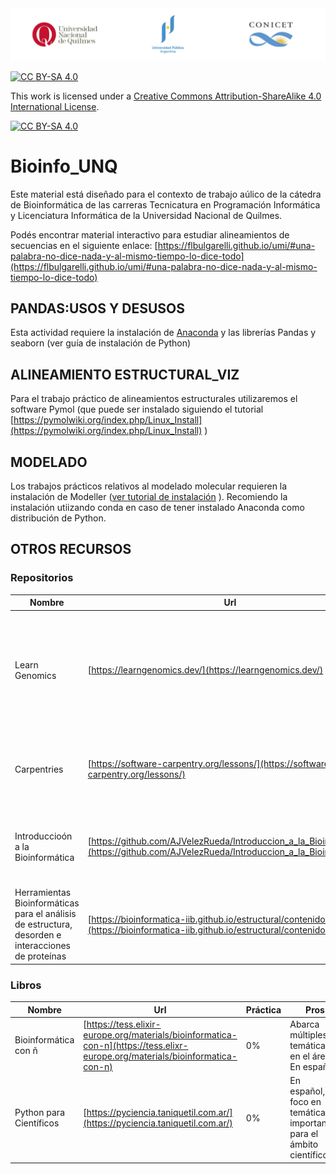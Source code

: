 <img src="./img/encabezado_git.png">

[![CC BY-SA 4.0][cc-by-sa-shield]][cc-by-sa]

This work is licensed under a
[Creative Commons Attribution-ShareAlike 4.0 International License][cc-by-sa].

[![CC BY-SA 4.0][cc-by-sa-image]][cc-by-sa]

[cc-by-sa]: http://creativecommons.org/licenses/by-sa/4.0/
[cc-by-sa-image]: https://licensebuttons.net/l/by-sa/4.0/88x31.png
[cc-by-sa-shield]: https://img.shields.io/badge/License-CC%20BY--SA%204.0-lightgrey.svg

# Bioinfo_UNQ
Este material está diseñado para el contexto de trabajo aúlico de la cátedra de Bioinformática de las carreras Tecnicatura en Programación Informática y Licenciatura Informática de la Universidad Nacional de Quilmes. 

Podés encontrar material interactivo para estudiar alineamientos de secuencias en el siguiente enlace: [https://flbulgarelli.github.io/umi/#una-palabra-no-dice-nada-y-al-mismo-tiempo-lo-dice-todo](https://flbulgarelli.github.io/umi/#una-palabra-no-dice-nada-y-al-mismo-tiempo-lo-dice-todo)

## PANDAS:USOS Y DESUSOS
Esta actividad requiere la instalación de [Anaconda](https://www.anaconda.com/distribution/) y las librerías Pandas y seaborn (ver guía de instalación de Python)

## ALINEAMIENTO ESTRUCTURAL_VIZ 
Para el trabajo práctico de alineamientos estructurales utilizaremos el software Pymol (que puede ser instalado siguiendo el tutorial [https://pymolwiki.org/index.php/Linux_Install](https://pymolwiki.org/index.php/Linux_Install) )

## MODELADO 
Los trabajos prácticos relativos al modelado molecular requieren la instalación de Modeller ([ver tutorial de instalación](https://salilab.org/modeller/download_installation.html) ). Recomiendo la instalación utiizando conda en caso de tener instalado Anaconda como distribución de Python.

## OTROS RECURSOS
### Repositorios

| **Nombre** | **Url** | **Práctica** | **Pros** | **Contras** |
| ------------- | ------------- | ------------- | ------------- | ------------- |
|  Learn Genomics| [https://learngenomics.dev/](https://learngenomics.dev/) | 10% | De lectura rápida | En inglés, sin traducción. Práctica muy escasa, no profundiza los contenidos. Solo aborda contenidos de genómica y biología básica |
| Carpentries | [https://software-carpentry.org/lessons/](https://software-carpentry.org/lessons/) | 50 % | De lectura rápida. Bien explicado y con traducciones a muchos idiomas | Solo contenido de programación |
| Introduccioón a la Bioinformática | [https://github.com/AJVelezRueda/Introduccion_a_la_Bioinformatica](https://github.com/AJVelezRueda/Introduccion_a_la_Bioinformatica) | 50% | En español, con prácticas múltimples en diferentes temas | Contenido introductorio con foco en Bioinformática y no tanto en programación |
|Herramientas Bioinformáticas para el análisis de estructura, desorden e interacciones de proteínas| [https://bioinformatica-iib.github.io/estructural/contenidos/](https://bioinformatica-iib.github.io/estructural/contenidos/) | 50% | En español. Con teorías y prácticas detalladas | Requiere instalaciones. Solo de bioinformática estructural | Contendio variado |


### Libros

| **Nombre** | **Url** | **Práctica** | **Pros** | **Contras** |
| ------------- | ------------- | ------------- | ------------- | ------------- |
|  Bioinformática con ñ | [https://tess.elixir-europe.org/materials/bioinformatica-con-n](https://tess.elixr-europe.org/materials/bioinformatica-con-n) | 0% | Abarca múltiples temáticas en el área. En español. | Libre y Gratuito |
|  Python para Científicos | [https://pyciencia.taniquetil.com.ar/](https://pyciencia.taniquetil.com.ar/) | 0% | En español,con foco en temáticas importantes para el ámbito científico | Libre y Gratuito.  |